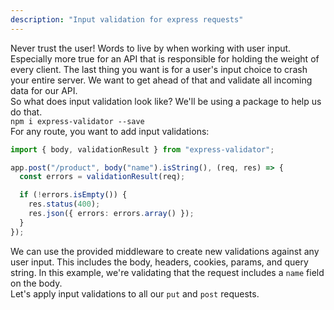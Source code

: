 ```yaml
---
description: "Input validation for express requests"
---
```


Never trust the user! Words to live by when working with user input. Especially more true for an API that is responsible for holding the weight of every client. The last thing you want is for a user's input choice to crash your entire server. We want to get ahead of that and validate all incoming data for our API.
<br>
So what does input validation look like? We'll be using a package to help us do that.
<br>
`npm i express-validator --save`
<br>
For any route, you want to add input validations:

```ts
import { body, validationResult } from "express-validator";

app.post("/product", body("name").isString(), (req, res) => {
  const errors = validationResult(req);

  if (!errors.isEmpty()) {
    res.status(400);
    res.json({ errors: errors.array() });
  }
});
```

We can use the provided middleware to create new validations against any user input. This includes the body, headers, cookies, params, and query string. In this example, we're validating that the request includes a `name` field on the body.
<br>
Let's apply input validations to all our `put` and `post` requests.
